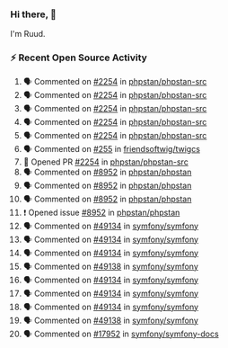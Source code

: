 ### Hi there, 👋

I'm Ruud.
 
### :zap: Recent Open Source Activity

<!--START_SECTION:activity-->
1. 🗣 Commented on [#2254](https://github.com/phpstan/phpstan-src/issues/2254) in [phpstan/phpstan-src](https://github.com/phpstan/phpstan-src)
2. 🗣 Commented on [#2254](https://github.com/phpstan/phpstan-src/issues/2254) in [phpstan/phpstan-src](https://github.com/phpstan/phpstan-src)
3. 🗣 Commented on [#2254](https://github.com/phpstan/phpstan-src/issues/2254) in [phpstan/phpstan-src](https://github.com/phpstan/phpstan-src)
4. 🗣 Commented on [#2254](https://github.com/phpstan/phpstan-src/issues/2254) in [phpstan/phpstan-src](https://github.com/phpstan/phpstan-src)
5. 🗣 Commented on [#2254](https://github.com/phpstan/phpstan-src/issues/2254) in [phpstan/phpstan-src](https://github.com/phpstan/phpstan-src)
6. 🗣 Commented on [#255](https://github.com/friendsoftwig/twigcs/issues/255) in [friendsoftwig/twigcs](https://github.com/friendsoftwig/twigcs)
7. 💪 Opened PR [#2254](https://github.com/phpstan/phpstan-src/pull/2254) in [phpstan/phpstan-src](https://github.com/phpstan/phpstan-src)
8. 🗣 Commented on [#8952](https://github.com/phpstan/phpstan/issues/8952) in [phpstan/phpstan](https://github.com/phpstan/phpstan)
9. 🗣 Commented on [#8952](https://github.com/phpstan/phpstan/issues/8952) in [phpstan/phpstan](https://github.com/phpstan/phpstan)
10. 🗣 Commented on [#8952](https://github.com/phpstan/phpstan/issues/8952) in [phpstan/phpstan](https://github.com/phpstan/phpstan)
11. ❗️ Opened issue [#8952](https://github.com/phpstan/phpstan/issues/8952) in [phpstan/phpstan](https://github.com/phpstan/phpstan)
12. 🗣 Commented on [#49134](https://github.com/symfony/symfony/issues/49134) in [symfony/symfony](https://github.com/symfony/symfony)
13. 🗣 Commented on [#49134](https://github.com/symfony/symfony/issues/49134) in [symfony/symfony](https://github.com/symfony/symfony)
14. 🗣 Commented on [#49134](https://github.com/symfony/symfony/issues/49134) in [symfony/symfony](https://github.com/symfony/symfony)
15. 🗣 Commented on [#49138](https://github.com/symfony/symfony/issues/49138) in [symfony/symfony](https://github.com/symfony/symfony)
16. 🗣 Commented on [#49134](https://github.com/symfony/symfony/issues/49134) in [symfony/symfony](https://github.com/symfony/symfony)
17. 🗣 Commented on [#49134](https://github.com/symfony/symfony/issues/49134) in [symfony/symfony](https://github.com/symfony/symfony)
18. 🗣 Commented on [#49134](https://github.com/symfony/symfony/issues/49134) in [symfony/symfony](https://github.com/symfony/symfony)
19. 🗣 Commented on [#49138](https://github.com/symfony/symfony/issues/49138) in [symfony/symfony](https://github.com/symfony/symfony)
20. 🗣 Commented on [#17952](https://github.com/symfony/symfony-docs/issues/17952) in [symfony/symfony-docs](https://github.com/symfony/symfony-docs)
<!--END_SECTION:activity-->

